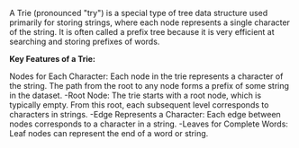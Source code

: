 A Trie (pronounced "try") is a special type of tree data structure used primarily for storing strings, where each node represents a single character of the string. It is often called a prefix tree because it is very efficient at searching and storing prefixes of words.

**Key Features of a Trie:**

  Nodes for Each Character:
    Each node in the trie represents a character of the string.
    The path from the root to any node forms a prefix of some string in the dataset.
  -Root Node:
    The trie starts with a root node, which is typically empty. From this root, each subsequent level corresponds to characters in strings.
  -Edge Represents a Character:
    Each edge between nodes corresponds to a character in a string.
  -Leaves for Complete Words:
    Leaf nodes can represent the end of a word or string.
